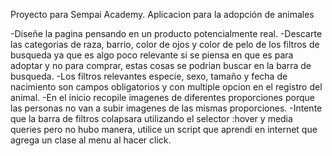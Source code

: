 Proyecto para Sempai Academy. Aplicacion para la adopción de animales

-Diseñe la pagina pensando en un producto potencialmente real.
-Descarte las categorias de raza, barrio, color de ojos y color de pelo de los filtros de busqueda ya que es algo poco relevante si se piensa en que es para adoptar y no para comprar, estas cosas se podrian buscar en la barra de busqueda.
-Los filtros relevantes especie, sexo, tamaño y fecha de nacimiento son campos obligatorios y con multiple opcion en el registro del animal.
-En el inicio recopile imagenes de diferentes proporciones porque las personas no van a subir imagenes de las mismas proporciones.
-Intente que la barra de filtros colapsara utilizando el selector :hover y media queries pero no hubo manera, utilice un script que aprendi en internet que agrega un clase al menu al hacer click.
